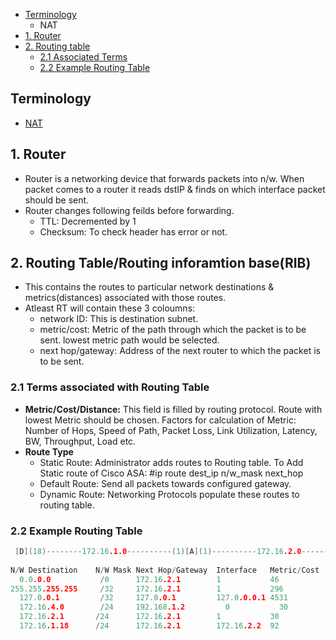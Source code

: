 - [Terminology](#terms)
  - NAT
- [1. Router](#router)
- [2. Routing table](table)
  - [2.1 Associated Terms](#terms)
  - [2.2 Example Routing Table](#example)


<a name=terms></a>
## Terminology
  - [NAT](NAT)

<a name=router></a>
## 1. Router
- Router is a networking device that forwards packets into n/w. When packet comes to a router it reads dstIP & finds on which interface packet should be sent.
- Router changes following feilds before forwarding.
  - TTL: Decremented by 1
  - Checksum: To check header has error or not.

<a name=table></a>
## 2. Routing Table/Routing inforamtion base(RIB)
- This contains the routes to particular network destinations & metrics(distances) associated with those routes.
- Atleast RT will contain these 3 coloumns:
  - network ID: This is destination subnet.
  - metric/cost: Metric of the path through which the packet is to be sent. lowest metric path would be selected.
  - next hop/gateway: Address of the next router to which the packet is to be sent.

<a name=terms></a>
### 2.1 Terms associated with Routing Table
- **Metric/Cost/Distance:** This field is filled by routing protocol. Route with lowest Metric should be chosen. Factors for calculation of Metric: Number of Hops, Speed of Path, Packet Loss, Link Utilization, Latency, BW, Throughput, Load etc.
- **Route Type**
  - Static Route: Administrator adds routes to Routing table.    To Add Static route of Cisco ASA:           #ip  route   dest_ip     n/w_mask           next_hop       
  - Default Route: Send all packets towards configured gateway.
  - Dynamic Route: Networking Protocols populate these routes to routing table.

<a name=example></a>
### 2.2 Example Routing Table
```c
 [D](18)--------172.16.1.0----------(1)[A](1)----------172.16.2.0----------(2)[B](1)---------192.168.1----------(2)[C]172.16.4.1
 
N/W Destination    N/W Mask Next Hop/Gateway  Interface   Metric/Cost   Protocol 	 
  0.0.0.0           /0      172.16.2.1        1           46                   //DEFAULT ROUTE.Send Pkt to G/W If no specific Next Hop is Listed in Table.
255.255.255.255     /32     172.16.2.1        1           296           Direct //BROADCAST
  127.0.0.1         /32     127.0.0.1         127.0.0.0.1 4531          Local   //LOOPBACK 
  172.16.4.0        /24     192.168.1.2 	    0           30            STATIC  //This is Manually Configured 
  172.16.2.1       /24      172.16.2.1 	      1           30            OSPF 	 
  172.16.1.18      /24      172.16.2.1 	      172.16.2.2  92            OSPF 	 
```

